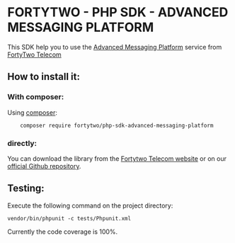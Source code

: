 FORTYTWO - PHP SDK - ADVANCED MESSAGING PLATFORM
================================================

This SDK help you to use the [Advanced Messaging Platform](https://www.fortytwo.com/solutions/amp/) service from [FortyTwo Telecom](https://www.fortytwo.com)

## How to install it:

### With composer:
Using [composer](https://getcomposer.org/):
```
    composer require fortytwo/php-sdk-advanced-messaging-platform
```

### directly:

You can download the library from the [Fortytwo Telecom website](https://www.fortytwo.com/developers/) or on our [official Github repository](https://github.com/42Telecom/php-sdk-advanced-messaging-platform).

## Testing:

Execute the following command on the project directory:
```
vendor/bin/phpunit -c tests/Phpunit.xml
```

Currently the  code coverage is 100%.
